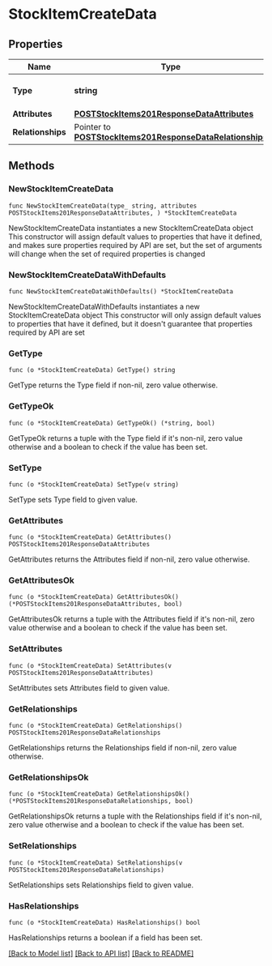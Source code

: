 # StockItemCreateData

## Properties

Name | Type | Description | Notes
------------ | ------------- | ------------- | -------------
**Type** | **string** | The resource&#39;s type | [default to "stock_items"]
**Attributes** | [**POSTStockItems201ResponseDataAttributes**](POSTStockItems201ResponseDataAttributes.md) |  | 
**Relationships** | Pointer to [**POSTStockItems201ResponseDataRelationships**](POSTStockItems201ResponseDataRelationships.md) |  | [optional] 

## Methods

### NewStockItemCreateData

`func NewStockItemCreateData(type_ string, attributes POSTStockItems201ResponseDataAttributes, ) *StockItemCreateData`

NewStockItemCreateData instantiates a new StockItemCreateData object
This constructor will assign default values to properties that have it defined,
and makes sure properties required by API are set, but the set of arguments
will change when the set of required properties is changed

### NewStockItemCreateDataWithDefaults

`func NewStockItemCreateDataWithDefaults() *StockItemCreateData`

NewStockItemCreateDataWithDefaults instantiates a new StockItemCreateData object
This constructor will only assign default values to properties that have it defined,
but it doesn't guarantee that properties required by API are set

### GetType

`func (o *StockItemCreateData) GetType() string`

GetType returns the Type field if non-nil, zero value otherwise.

### GetTypeOk

`func (o *StockItemCreateData) GetTypeOk() (*string, bool)`

GetTypeOk returns a tuple with the Type field if it's non-nil, zero value otherwise
and a boolean to check if the value has been set.

### SetType

`func (o *StockItemCreateData) SetType(v string)`

SetType sets Type field to given value.


### GetAttributes

`func (o *StockItemCreateData) GetAttributes() POSTStockItems201ResponseDataAttributes`

GetAttributes returns the Attributes field if non-nil, zero value otherwise.

### GetAttributesOk

`func (o *StockItemCreateData) GetAttributesOk() (*POSTStockItems201ResponseDataAttributes, bool)`

GetAttributesOk returns a tuple with the Attributes field if it's non-nil, zero value otherwise
and a boolean to check if the value has been set.

### SetAttributes

`func (o *StockItemCreateData) SetAttributes(v POSTStockItems201ResponseDataAttributes)`

SetAttributes sets Attributes field to given value.


### GetRelationships

`func (o *StockItemCreateData) GetRelationships() POSTStockItems201ResponseDataRelationships`

GetRelationships returns the Relationships field if non-nil, zero value otherwise.

### GetRelationshipsOk

`func (o *StockItemCreateData) GetRelationshipsOk() (*POSTStockItems201ResponseDataRelationships, bool)`

GetRelationshipsOk returns a tuple with the Relationships field if it's non-nil, zero value otherwise
and a boolean to check if the value has been set.

### SetRelationships

`func (o *StockItemCreateData) SetRelationships(v POSTStockItems201ResponseDataRelationships)`

SetRelationships sets Relationships field to given value.

### HasRelationships

`func (o *StockItemCreateData) HasRelationships() bool`

HasRelationships returns a boolean if a field has been set.


[[Back to Model list]](../README.md#documentation-for-models) [[Back to API list]](../README.md#documentation-for-api-endpoints) [[Back to README]](../README.md)


